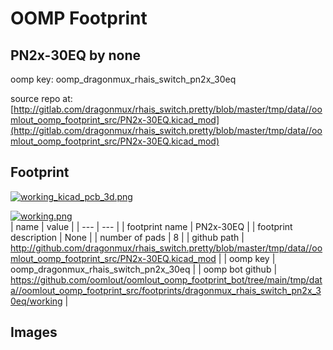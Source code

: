 # OOMP Footprint  
## PN2x-30EQ  by none  
  
oomp key: oomp_dragonmux_rhais_switch_pn2x_30eq  
  
source repo at: [http://gitlab.com/dragonmux/rhais_switch.pretty/blob/master/tmp/data//oomlout_oomp_footprint_src/PN2x-30EQ.kicad_mod](http://gitlab.com/dragonmux/rhais_switch.pretty/blob/master/tmp/data//oomlout_oomp_footprint_src/PN2x-30EQ.kicad_mod)  
## Footprint  
  
[![working_kicad_pcb_3d.png](working_kicad_pcb_3d_600.png)](working_kicad_pcb_3d.png)  
  
[![working.png](working_600.png)](working.png)  
| name | value | 
| --- | --- | 
| footprint name | PN2x-30EQ | 
| footprint description | None | 
| number of pads | 8 | 
| github path | http://github.com/dragonmux/rhais_switch.pretty/blob/master/tmp/data//oomlout_oomp_footprint_src/PN2x-30EQ.kicad_mod | 
| oomp key | oomp_dragonmux_rhais_switch_pn2x_30eq | 
| oomp bot github | https://github.com/oomlout/oomlout_oomp_footprint_bot/tree/main/tmp/data//oomlout_oomp_footprint_src/footprints/dragonmux_rhais_switch_pn2x_30eq/working | 
## Images  
